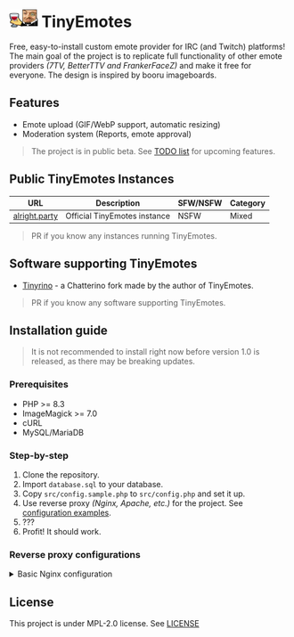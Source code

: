 # ![](/icon.png) TinyEmotes

Free, easy-to-install custom emote provider for IRC (and Twitch) platforms!
The main goal of the project is to replicate full functionality of other emote providers *(7TV, BetterTTV and FrankerFaceZ)* and make it free for everyone. The design is inspired by booru imageboards.

## Features

+ Emote upload (GIF/WebP support, automatic resizing)
+ Moderation system (Reports, emote approval)

> The project is in public beta. See [TODO list](https://github.com/users/ilotterytea/projects/11) for upcoming features.

## Public TinyEmotes Instances

| URL | Description | SFW/NSFW | Category |
|-----|-------------|----------|----------|
| [alright.party](https://alright.party) | Official TinyEmotes instance | NSFW | Mixed

> PR if you know any instances running TinyEmotes.

## Software supporting TinyEmotes

+ [Tinyrino](https://github.com/ilotterytea/tinyrino) - a Chatterino fork made by the author of TinyEmotes.

> PR if you know any software supporting TinyEmotes.

## Installation guide

> It is not recommended to install right now before version 1.0 is released, as there may be breaking updates.

### Prerequisites

+ PHP >= 8.3
+ ImageMagick >= 7.0
+ cURL
+ MySQL/MariaDB

### Step-by-step

1. Clone the repository.
2. Import `database.sql` to your database.
3. Copy `src/config.sample.php` to `src/config.php` and set it up.
4. Use reverse proxy *(Nginx, Apache, etc.)* for the project. See [configuration examples](#reverse-proxy-configurations).
5. ???
6. Profit! It should work.

### Reverse proxy configurations

<details>
<summary>Basic Nginx configuration</summary>

```nginx
server {
    server_name tinyemotesinstance.com;

    root /www/tinyemotesinstance/public;
    index index.php;

    location ~ ^/static/?(.*)$ {
        root /www/tinyemotesinstance/public;
        try_files /custom_static/$1 /static/$1 =404;
    }

    location / {
	    try_files $uri $uri/ /index.php?$query_string;
    }

    location ~ \.php$ {
	    include fastcgi_params;
	    fastcgi_pass unix:/run/php/php-fpm.sock;
	    fastcgi_index index.php;
	    fastcgi_param SCRIPT_FILENAME $document_root$fastcgi_script_name;
    }

    location ~* \.(js|css|png|jpg|jpeg|gif|webp|ico)$ {
        expires 6M;
        access_log off;
        add_header Cache-Control "public";
    }

    location ~ /\. {
        deny all;
    }
}
```

</details>

## License

This project is under MPL-2.0 license. See [LICENSE](/LICENSE)